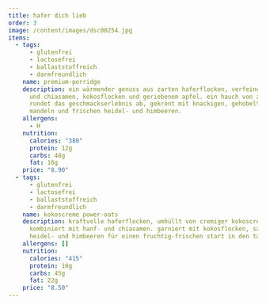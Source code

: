 ```yaml
---
title: hafer dich lieb
order: 3
image: /content/images/dsc00254.jpg
items:
  - tags:
      - glutenfrei
      - lactosefrei
      - ballaststoffreich
      - darmfreundlich
    name: premium-porridge
    description: ein wärmender genuss aus zarten haferflocken, verfeinert mit hanf-
      und chiasamen, kokosflocken und geriebenem apfel. ein hauch von zimt
      rundet das geschmackserlebnis ab, gekrönt mit knackigen, gehobelten
      mandeln und frischen heidel- und himbeeren.
    allergens:
      - H
    nutrition:
      calories: "380"
      protein: 12g
      carbs: 48g
      fat: 16g
    price: "8.90"
  - tags:
      - glutenfrei
      - lactosefrei
      - ballaststoffreich
      - darmfreundlich
    name: kokoscreme power-oats
    description: kraftvolle haferflocken, umhüllt von cremiger kokoscreme,
      kombiniert mit hanf- und chiasamen. garniert mit kokosflocken, saftigen
      heidel- und himbeeren für einen fruchtig-frischen start in den tag.
    allergens: []
    nutrition:
      calories: "415"
      protein: 10g
      carbs: 45g
      fat: 22g
    price: "8.50"
---
```

